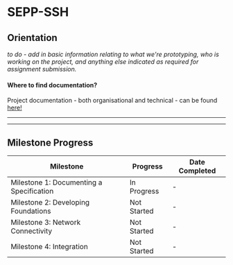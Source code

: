 # SEPP-SSH

## Orientation
*to do - add in basic information relating to what we're prototyping, who is working on the project, and anything else indicated as required for assignment submission.*

#### Where to find documentation?
Project documentation - both organisational and technical - can be found [here!](./Documentation)

---
---

## Milestone Progress
| Milestone | Progress | Date Completed |
| - | - | - |
| Milestone 1: Documenting a Specification | In Progress | - |
| Milestone 2: Developing Foundations | Not Started | - |
| Milestone 3: Network Connectivity | Not Started | - |
| Milestone 4: Integration | Not Started | - |